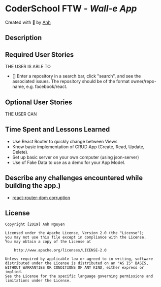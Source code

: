 
# CoderSchool FTW - *Wall-e App*

Created with :blue_heart: by <a href="https://github.com/albertanguyen">Anh</a>

## Description

## Required User Stories

THE USER IS ABLE TO

- [] Enter a repository in a search bar, click "search", and see the associated issues. The repository should be of the format owner/repo-name, e.g. facebook/react.


## Optional User Stories

THE USER CAN


## Time Spent and Lessons Learned
* Use React Router to quickly change between Views
* Know basic implementation of CRUD App (Create, Read, Update, Delete).
* Set up basic server on your own computer (using json-server)
* Use of Fake Data to use as a demo for your App Model.

## Describe any challenges encountered while building the app.)
* <a href="https://stackoverflow.com/questions/45148532/cant-install-react-transition-group#45148963">react-router-dom corruption</a>

## License

    Copyright [2019] Anh Nguyen

    Licensed under the Apache License, Version 2.0 (the "License");
    you may not use this file except in compliance with the License.
    You may obtain a copy of the License at

        http://www.apache.org/licenses/LICENSE-2.0

    Unless required by applicable law or agreed to in writing, software
    distributed under the License is distributed on an "AS IS" BASIS,
    WITHOUT WARRANTIES OR CONDITIONS OF ANY KIND, either express or implied.
    See the License for the specific language governing permissions and
    limitations under the License.
